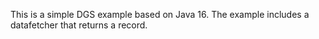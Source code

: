 This is a simple DGS example based on Java 16.
The example includes a datafetcher that returns a record.
